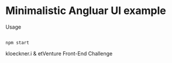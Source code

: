 # Minimalistic Angluar UI example

Usage

```

npm start

```

kloeckner.i & etVenture Front-End Challenge
